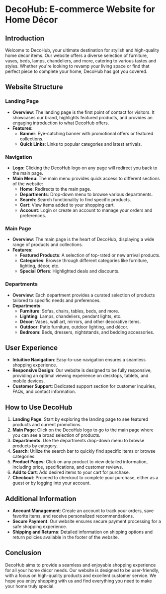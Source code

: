 # DecoHub: E-commerce Website for Home Décor

## Introduction

Welcome to DecoHub, your ultimate destination for stylish and high-quality home décor items. Our website offers a diverse selection of furniture, vases, beds, lamps, chandeliers, and more, catering to various tastes and styles. Whether you're looking to revamp your living space or find that perfect piece to complete your home, DecoHub has got you covered.

## Website Structure

### Landing Page

- **Overview**: The landing page is the first point of contact for visitors. It showcases our brand, highlights featured products, and provides an engaging introduction to what DecoHub offers.
- **Features**:
  - **Banner**: Eye-catching banner with promotional offers or featured collections.
  - **Quick Links**: Links to popular categories and latest arrivals.

### Navigation

- **Logo**: Clicking the DecoHub logo on any page will redirect you back to the main page.
- **Main Menu**: The main menu provides quick access to different sections of the website:
  - **Home**: Redirects to the main page.
  - **Departments**: Drop-down menu to browse various departments.
  - **Search**: Search functionality to find specific products.
  - **Cart**: View items added to your shopping cart.
  - **Account**: Login or create an account to manage your orders and preferences.

### Main Page

- **Overview**: The main page is the heart of DecoHub, displaying a wide range of products and collections.
- **Features**:
  - **Featured Products**: A selection of top-rated or new arrival products.
  - **Categories**: Browse through different categories like furniture, lighting, décor, etc.
  - **Special Offers**: Highlighted deals and discounts.

### Departments

- **Overview**: Each department provides a curated selection of products tailored to specific needs and preferences.
- **Departments**:
  - **Furniture**: Sofas, chairs, tables, beds, and more.
  - **Lighting**: Lamps, chandeliers, pendant lights, etc.
  - **Décor**: Vases, wall art, mirrors, and other decorative items.
  - **Outdoor**: Patio furniture, outdoor lighting, and décor.
  - **Bedroom**: Beds, dressers, nightstands, and bedding accessories.

## User Experience

- **Intuitive Navigation**: Easy-to-use navigation ensures a seamless shopping experience.
- **Responsive Design**: Our website is designed to be fully responsive, providing an optimal viewing experience on desktops, tablets, and mobile devices.
- **Customer Support**: Dedicated support section for customer inquiries, FAQs, and contact information.

## How to Use DecoHub

1. **Landing Page**: Start by exploring the landing page to see featured products and current promotions.
2. **Main Page**: Click on the DecoHub logo to go to the main page where you can see a broad selection of products.
3. **Departments**: Use the departments drop-down menu to browse products by category.
4. **Search**: Utilize the search bar to quickly find specific items or browse categories.
5. **Product Pages**: Click on any product to view detailed information, including price, specifications, and customer reviews.
6. **Add to Cart**: Add desired items to your cart for purchase.
7. **Checkout**: Proceed to checkout to complete your purchase, either as a guest or by logging into your account.

## Additional Information

- **Account Management**: Create an account to track your orders, save favorite items, and receive personalized recommendations.
- **Secure Payment**: Our website ensures secure payment processing for a safe shopping experience.
- **Shipping and Returns**: Detailed information on shipping options and return policies available in the footer of the website.

## Conclusion

DecoHub aims to provide a seamless and enjoyable shopping experience for all your home décor needs. Our website is designed to be user-friendly, with a focus on high-quality products and excellent customer service. We hope you enjoy shopping with us and find everything you need to make your home truly special.
